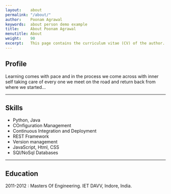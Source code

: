 ```yaml
---
layout:    about
permalink: "/about/"
author:    Poonam Agrawal
keywords:  about person demo example
title:     About Poonam Agrawal
menutitle: About
weight:    90
excerpt:   This page contains the curriculum vitae (CV) of the author.
---
```


## Profile

Learning comes with pace and in the process we come across with inner self taking care of every one we meet on the road and return back from where we started...

---

## Skills

- Python, Java 
- COnfiguration Management
- Continuous Integration and Deployment
- REST Framework
- Version management
- JavaScript, Html, CSS
- SQl/NoSql Databases

---

## Education

2011-2012
: Masters Of Engineering. IET DAVV, Indore, India.
